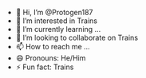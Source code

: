 - 👋 Hi, I’m @Protogen187
- 👀 I’m interested in Trains
- 🌱 I’m currently learning ...
- 💞️ I’m looking to collaborate on Trains
- 📫 How to reach me ...
- 😄 Pronouns: He/Him
- ⚡ Fun fact: Trains

<!---
Protogen187/Protogen187 is a ✨ special ✨ repository because its `README.md` (this file) appears on your GitHub profile.
You can click the Preview link to take a look at your changes.
--->
